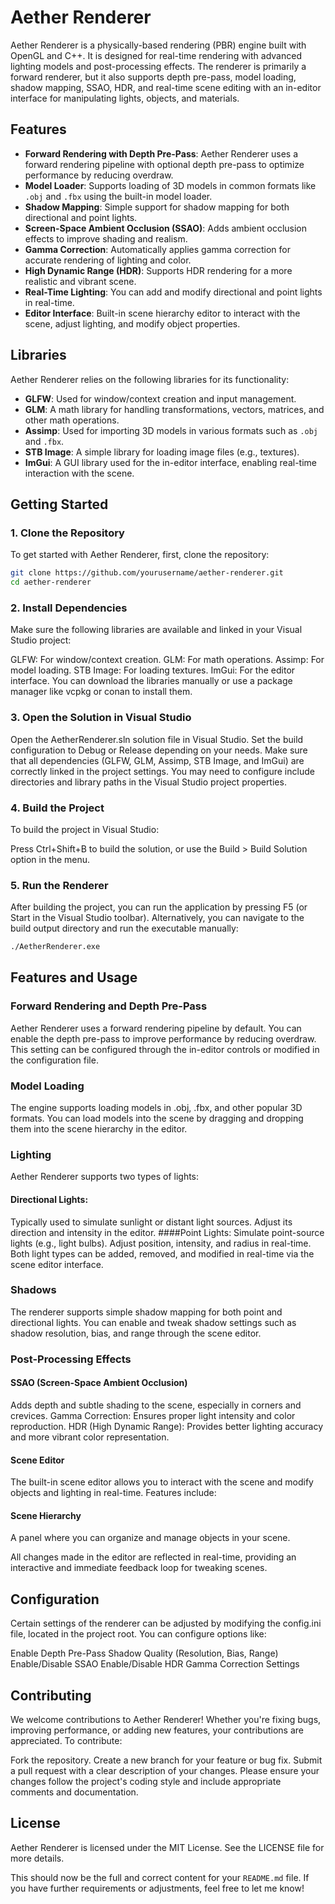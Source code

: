 # Aether Renderer

Aether Renderer is a physically-based rendering (PBR) engine built with OpenGL and C++. It is designed for real-time rendering with advanced lighting models and post-processing effects. The renderer is primarily a forward renderer, but it also supports depth pre-pass, model loading, shadow mapping, SSAO, HDR, and real-time scene editing with an in-editor interface for manipulating lights, objects, and materials.

## Features

- **Forward Rendering with Depth Pre-Pass**: Aether Renderer uses a forward rendering pipeline with optional depth pre-pass to optimize performance by reducing overdraw.
- **Model Loader**: Supports loading of 3D models in common formats like `.obj` and `.fbx` using the built-in model loader.
- **Shadow Mapping**: Simple support for shadow mapping for both directional and point lights.
- **Screen-Space Ambient Occlusion (SSAO)**: Adds ambient occlusion effects to improve shading and realism.
- **Gamma Correction**: Automatically applies gamma correction for accurate rendering of lighting and color.
- **High Dynamic Range (HDR)**: Supports HDR rendering for a more realistic and vibrant scene.
- **Real-Time Lighting**: You can add and modify directional and point lights in real-time.
- **Editor Interface**: Built-in scene hierarchy editor to interact with the scene, adjust lighting, and modify object properties.

## Libraries

Aether Renderer relies on the following libraries for its functionality:

- **GLFW**: Used for window/context creation and input management.
- **GLM**: A math library for handling transformations, vectors, matrices, and other math operations.
- **Assimp**: Used for importing 3D models in various formats such as `.obj` and `.fbx`.
- **STB Image**: A simple library for loading image files (e.g., textures).
- **ImGui**: A GUI library used for the in-editor interface, enabling real-time interaction with the scene.

## Getting Started

### 1. Clone the Repository

To get started with Aether Renderer, first, clone the repository:

```bash
git clone https://github.com/yourusername/aether-renderer.git
cd aether-renderer
```
### 2. Install Dependencies
Make sure the following libraries are available and linked in your Visual Studio project:

GLFW: For window/context creation.
GLM: For math operations.
Assimp: For model loading.
STB Image: For loading textures.
ImGui: For the editor interface.
You can download the libraries manually or use a package manager like vcpkg or conan to install them.

### 3. Open the Solution in Visual Studio
Open the AetherRenderer.sln solution file in Visual Studio.
Set the build configuration to Debug or Release depending on your needs.
Make sure that all dependencies (GLFW, GLM, Assimp, STB Image, and ImGui) are correctly linked in the project settings. You may need to configure include directories and library paths in the Visual Studio project properties.
### 4. Build the Project
To build the project in Visual Studio:

Press Ctrl+Shift+B to build the solution, or use the Build > Build Solution option in the menu.
### 5. Run the Renderer
After building the project, you can run the application by pressing F5 (or Start in the Visual Studio toolbar). Alternatively, you can navigate to the build output directory and run the executable manually:

```bash
./AetherRenderer.exe
```

## Features and Usage

### Forward Rendering and Depth Pre-Pass
Aether Renderer uses a forward rendering pipeline by default. You can enable the depth pre-pass to improve performance by reducing overdraw. This setting can be configured through the in-editor controls or modified in the configuration file.

### Model Loading
The engine supports loading models in .obj, .fbx, and other popular 3D formats. You can load models into the scene by dragging and dropping them into the scene hierarchy in the editor.

### Lighting
Aether Renderer supports two types of lights:

#### Directional Lights: 
Typically used to simulate sunlight or distant light sources. Adjust its direction and intensity in the editor.
####Point Lights:
Simulate point-source lights (e.g., light bulbs). Adjust position, intensity, and radius in real-time.
Both light types can be added, removed, and modified in real-time via the scene editor interface.

### Shadows
The renderer supports simple shadow mapping for both point and directional lights. You can enable and tweak shadow settings such as shadow resolution, bias, and range through the scene editor.

### Post-Processing Effects
#### SSAO (Screen-Space Ambient Occlusion)
Adds depth and subtle shading to the scene, especially in corners and crevices.
Gamma Correction: Ensures proper light intensity and color reproduction.
HDR (High Dynamic Range): Provides better lighting accuracy and more vibrant color representation.
#### Scene Editor
The built-in scene editor allows you to interact with the scene and modify objects and lighting in real-time. Features include:

#### Scene Hierarchy
A panel where you can organize and manage objects in your scene.

All changes made in the editor are reflected in real-time, providing an interactive and immediate feedback loop for tweaking scenes.

## Configuration
Certain settings of the renderer can be adjusted by modifying the config.ini file, located in the project root. You can configure options like:

Enable Depth Pre-Pass
Shadow Quality (Resolution, Bias, Range)
Enable/Disable SSAO
Enable/Disable HDR
Gamma Correction Settings
## Contributing
We welcome contributions to Aether Renderer! Whether you're fixing bugs, improving performance, or adding new features, your contributions are appreciated. To contribute:

Fork the repository.
Create a new branch for your feature or bug fix.
Submit a pull request with a clear description of your changes.
Please ensure your changes follow the project's coding style and include appropriate comments and documentation.

## License
Aether Renderer is licensed under the MIT License. See the LICENSE file for more details.


This should now be the full and correct content for your `README.md` file. If you have further requirements or adjustments, feel free to let me know!



